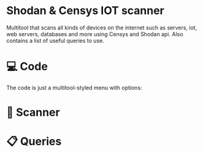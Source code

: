 # Shodan & Censys IOT scanner
Multitool that scans all kinds of devices on the internet such as servers, iot, web servers, databases and more using Censys and Shodan api. Also contains a list of useful queries to use.

# 💻 Code
The code is just a multitool-styled menu with options:


# 📡 Scanner



# 📋 Queries


